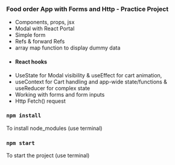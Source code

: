 ### Food order App with Forms and Http - Practice Project

* Components, props, jsx
* Modal with React Portal
* Simple form
* Refs & forward Refs
* array map function to display dummy data
* #### React hooks
* UseState for Modal visibility & useEffect for cart animation, 
* useContext for Cart handling and app-wide state/functions & useReducer for complex state
* Working with forms and form inputs
* Http Fetch() request

### `npm install`

To install node_modules (use terminal)

### `npm start`

To start the project (use terminal)